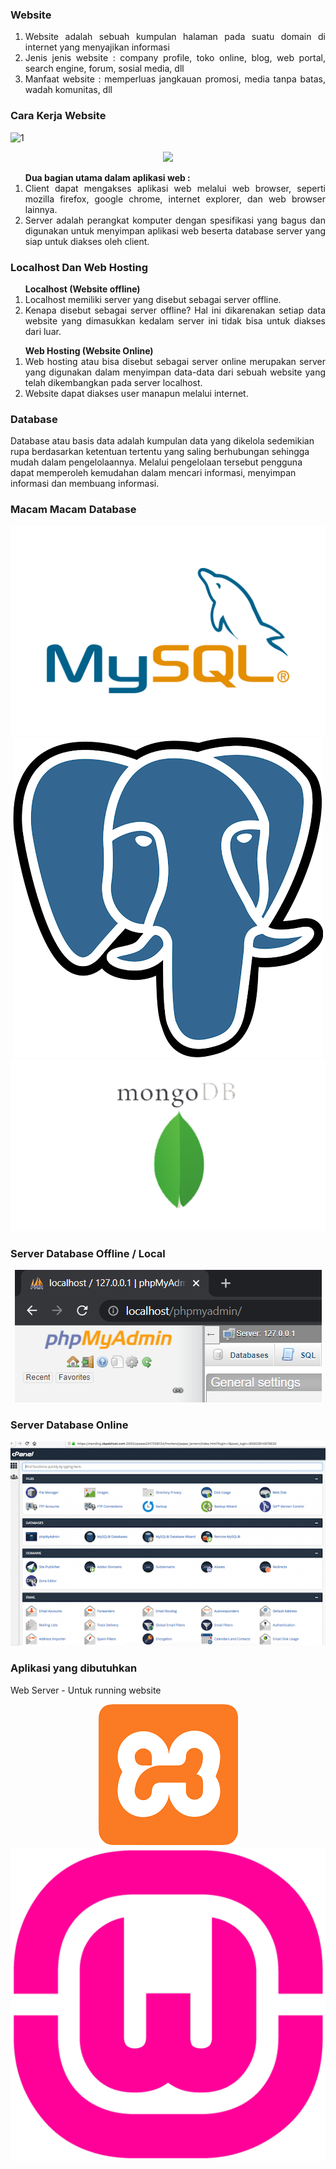 ### Website
<ol align="justify">
<li>Website adalah sebuah kumpulan halaman pada suatu domain di internet yang menyajikan informasi</li>
<li>Jenis jenis website : company profile, toko online, blog, web portal, search engine, forum, sosial media, dll</li>
<li>Manfaat website : memperluas jangkauan promosi, media tanpa batas, wadah komunitas, dll</li>
</ol>

### Cara Kerja Website
![1](https://user-images.githubusercontent.com/81500429/143888829-a3d57707-ee86-4cb7-9d61-2dfb1e9c8bb0.png)

<p align="center"><img src="https://github.com/yenysyafitry/MateriBelajarEduwork/issues/2#issue-1066127120"></p>


<ol align="justify"><b>Dua bagian utama dalam aplikasi web :</b>
<li>Client dapat mengakses aplikasi web melalui web browser, seperti mozilla firefox, google chrome, internet explorer, dan web browser lainnya.</li>
<li>Server adalah perangkat komputer dengan spesifikasi yang bagus dan digunakan untuk menyimpan aplikasi web beserta database server yang siap untuk diakses oleh client.
</li></ol>

### Localhost Dan Web Hosting
<ol align="justify"><b>Localhost (Website offline)</b>
  <li>Localhost memiliki server yang disebut sebagai server offline. </li>
<li>Kenapa disebut sebagai server offline? Hal ini dikarenakan setiap data website yang dimasukkan kedalam server ini tidak bisa untuk diakses dari luar. </li></ol>
<ol align="justify"><b>Web Hosting (Website Online)</b>
<li>Web hosting atau bisa disebut sebagai server online merupakan server yang digunakan dalam menyimpan data-data dari sebuah website yang telah dikembangkan pada server localhost.</li>
<li>Website dapat diakses user manapun melalui internet.</li></ol>

### Database
Database atau basis data adalah kumpulan data yang dikelola sedemikian rupa berdasarkan ketentuan tertentu yang saling berhubungan sehingga mudah dalam pengelolaannya. Melalui pengelolaan tersebut pengguna dapat memperoleh kemudahan dalam mencari informasi, menyimpan informasi dan membuang informasi.</br>

### Macam Macam Database

<p align="center"><img src="https://github.com/yenysyafitry/MateriBelajarEduwork/blob/main/2.png">
  <img src="https://github.com/yenysyafitry/MateriBelajarEduwork/blob/main/3.png">
  <img src="https://github.com/yenysyafitry/MateriBelajarEduwork/blob/main/4.png">
</p>

### Server Database Offline / Local
<p align="center"><img src="https://github.com/yenysyafitry/MateriBelajarEduwork/blob/main/5.png"></p>

### Server Database Online
<p align="center"><img src="https://github.com/yenysyafitry/MateriBelajarEduwork/blob/main/6.png"></p>

### Aplikasi yang dibutuhkan
Web Server - Untuk running website	
<p align="center"><img src="https://github.com/yenysyafitry/MateriBelajarEduwork/blob/main/7.png">
  <img src="https://github.com/yenysyafitry/MateriBelajarEduwork/blob/main/8.png">
</p>
